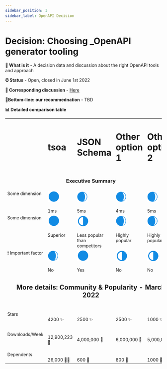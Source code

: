 ```yaml
---
sidebar_position: 3
sidebar_label: OpenAPI Decision
---
```


# Decision: Choosing **_OpenAPI** generator tooling

**📔 What is it** - A decision data and discussion about the right OpenAPI tools and approach

**⏰ Status** - Open, closed in June 1st 2022

**📁 Corresponding discussion** - [Here](https://github.com/practicajs/practica/issues/67)

**🎯Bottom-line: our recommednation** - TBD

**📊 Detailed comparison table**

<table width="80%" valign="top">
  <tr>
    <td></td>
    <td><h1>tsoa</h1></td>
    <td><h1>JSON Schema</h2></td>
    <td><h1>Other option 1</h2></td>
    <td><h1>Other option 2</h2></td>
  </tr>
  <tr>
    <td colspan="5" align="center"><h3>Executive Summary</h2></td>
  </tr>
  <tr valign="top">
    <td>Some dimension</td>
    <td><img src="./img/full.png"/><br/><br/>1ms</td>
    <td><img src="./img/almost-full.png"/><br><br>5ms</td>
    <td>
      <img src="./img/almost-full.png"/><br><br>4ms</td>
    <td><img src="./img/almost-full.png"/><br><br>5ms</td>
  </tr>
  <tr valign="top">
    <td>Some dimension</td>
    <td><img src="./img/full.png"/><br/><br/>Superior</td>
    <td><img src="./img/partial.png"/><br><br>Less popular than competitors</td>
    <td><img src="./img/almost-full.png"/><br><br>Highly popular</td>
    <td>
      <img src="./img/almost-full.png"/><br><br>Highly popular</td>
  </tr>
  <tr valign="top">
    <td>❗ Important factor</td>
    <td><img src="./img/almost-full.png"/><br/><br/>No</td>
    <td><img src="./img/full.png"/><br><br>Yes</td>
    <td><img src="./img/partial.png"/><br><br>No</td>
    <td>
      <img src="./img/partial.png"/><br><br>No</td>
  </tr>

  <tr>
    <td class="tg-ho3n" colspan="5" align="center"><h2>More details: Community & Popularity - March 2022</h2></td>
  </tr>
  <tr>
    <td>Stars</td>
    <td><br><br>4200 ✨</td>
    <td><br><br>2500 ✨</td>
    <td><br><br>2500 ✨</td>
    <td><br><br>1000 ✨</td>
  </tr>
  <tr>
    <td>Downloads/Week</td>
    <td><br><br>12,900,223 📁</td>
    <td><br><br>4,000,000 📁</td>
    <td><br><br>6,000,000 📁</td>
    <td><br><br>5,000,000 📁</td>
  </tr>
    <tr>
    <td>Dependents</td>
    <td><br><br>26,000 👩‍👧</td>
    <td><br><br>600 👧</td>
    <td><br><br>800 👧</td>
    <td><br><br>1000 👧</td>
  </tr>
</table>
